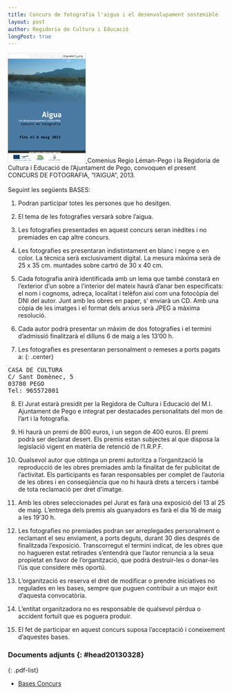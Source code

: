 ```yaml
---
title: Concurs de fotografia l'aigua i el desenvolupament sostenible
layout: post
author: Regidoria de Cultura i Educació
longPost: true
---
```

<a class="salone-image center" href="/images/news/20130328_ConcursFotografiaLAigua_big.jpg" title="Concurs de fotografia l'aigua">
    <img src="/images/news/20130328_ConcursFotografiaLAigua_small.jpg" alt="Concurs de fotografia l'aigua">
</a>
Comenius Regio Léman-Pego i la Regidoria de Cultura i Educació de l’Ajuntament de Pego, convoquen el  present CONCURS DE FOTOGRAFIA, “l’AIGUA”, 2013.

<!-- -**-END-**- -->
<div id="extended">&nbsp;</div>
Seguint les següents BASES:

1. Podran participar totes les persones que  ho desitgen.

2. El tema de les fotografies versarà sobre l’aigua.

3. Les fotografies presentades en aquest concurs seran inèdites i no premiades en cap altre concurs.

4. Les fotografies es presentaran indistintament en blanc i negre o en color. La tècnica serà exclusivament digital.
La mesura màxima serà de 25 x 35 cm. muntades sobre cartró de 30 x 40 cm.

5. Cada fotografia anirà identificada amb un lema que també constarà en l’exterior d’un sobre a l’interior del mateix haurà d’anar ben especificats: el nom i cognoms, adreça, localitat i telèfon així com una fotocòpia del DNI del autor.
Junt amb les obres en paper, s’ enviarà un CD. Amb una còpia de les imatges i el format dels arxius serà JPEG a màxima resolució.

6. Cada autor podrà presentar un màxim de dos fotografies i el termini d’admissió
finalitzarà el dilluns 6 de maig a les 13’00 h.

7. Les fotografies es presentaran personalment o remeses a ports pagats a:
{: .center}
<pre>
CASA DE CULTURA
C/ Sant Domènec, 5
03780 PEGO
Tel: 965572801
</pre>


8. El Jurat estarà presidit per la Regidora de Cultura i Educació del M.I. Ajuntament de Pego e integrat per destacades personalitats del mon de l’art i la fotografia.

9. Hi haurà un premi de 800 euros, i un segon de 400 euros.
El premi podrà ser declarat desert. Els premis estan subjectes al que disposa la legislació vigent en matèria de retenció de l’I.R.P.F.

10. Qualsevol autor que obtinga un premi autoritza a l’organització la reproducció de les obres premiades amb la finalitat de fer publicitat de l’activitat. Els participants es faran responsables per complet de l’autoria de les obres i en conseqüència que no hi haurà drets a tercers i també de tota reclamació per dret d’imatge.

11. Amb les obres seleccionades pel Jurat es farà una exposició del 13 al 25 de maig. L’entrega dels premis als guanyadors es farà el dia 16 de maig a les 19’30 h.

12. Les fotografies no premiades podran ser arreplegades personalment o reclamant el seu enviament, a ports deguts, durant 30 dies després de finalitzada l’exposició. Transcorregut el termini indicat, de les obres que no hagueren estat retirades s’entendrà que l’autor renuncia a la seua propietat en favor de l’organització, que podrà destruir-les o donar-les l’ús que considere més oportú.

13. L’organització es reserva el dret de modificar o prendre iniciatives no regulades en les bases, sempre que puguen contribuir a un major èxit d’aquesta convocatòria.

14. L’entitat organitzadora no es responsable de qualsevol pèrdua o accident fortuït que es poguera produir.

15. El fet de participar en aquest concurs suposa l’acceptació  i coneixement d’aquestes bases.

### Documents adjunts {: #head20130328}
{: .pdf-list}
* [Bases Concurs](/pdf/news/20130328-ConcursFotografiaLAigua.pdf)
